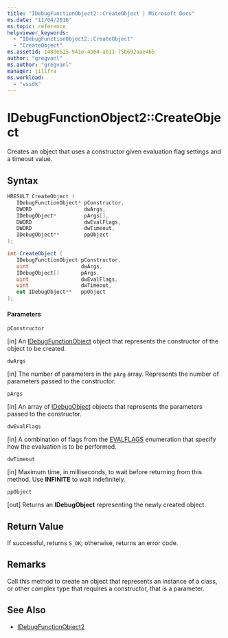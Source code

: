 ```yaml
---
title: "IDebugFunctionObject2::CreateObject | Microsoft Docs"
ms.date: "11/04/2016"
ms.topic: reference
helpviewer_keywords:
  - "IDebugFunctionObject2::CreateObject"
  - "CreateObject"
ms.assetid: 148de615-941e-4b64-ab11-75b692aae465
author: "gregvanl"
ms.author: "gregvanl"
manager: jillfra
ms.workload:
  - "vssdk"
---
```

# IDebugFunctionObject2::CreateObject
Creates an object that uses a constructor given evaluation flag settings and a timeout value.

## Syntax

```cpp
HRESULT CreateObject (
   IDebugFunctionObject* pConstructor,
   DWORD                 dwArgs,
   IDebugObject*         pArgs[],
   DWORD                 dwEvalFlags,
   DWORD                 dwTimeout,
   IDebugObject**        ppObject
);
```

```csharp
int CreateObject (
   IDebugFunctionObject pConstructor,
   uint                 dwArgs,
   IDebugObject[]       pArgs,
   uint                 dwEvalFlags,
   uint                 dwTimeout,
   out IDebugObject**   ppObject
);
```

#### Parameters
 `pConstructor`

 [in] An [IDebugFunctionObject](../../../extensibility/debugger/reference/idebugfunctionobject.md) object that represents the constructor of the object to be created.

 `dwArgs`

 [in] The number of parameters in the `pArg` array. Represents the number of parameters passed to the constructor.

 `pArgs`

 [in] An array of [IDebugObject](../../../extensibility/debugger/reference/idebugobject.md) objects that represents the parameters passed to the constructor.

 `dwEvalFlags`

 [in] A combination of flags from the [EVALFLAGS](../../../extensibility/debugger/reference/evalflags.md) enumeration that specify how the evaluation is to be performed.

 `dwTimeout`

 [in] Maximum time, in milliseconds, to wait before returning from this method. Use **INFINITE** to wait indefinitely.

 `ppObject`

 [out] Returns an **IDebugObject** representing the newly created object.

## Return Value
 If successful, returns `S_OK`; otherwise, returns an error code.

## Remarks
 Call this method to create an object that represents an instance of a class, or other complex type that requires a constructor, that is a parameter.

## See Also
- [IDebugFunctionObject2](../../../extensibility/debugger/reference/idebugfunctionobject2.md)